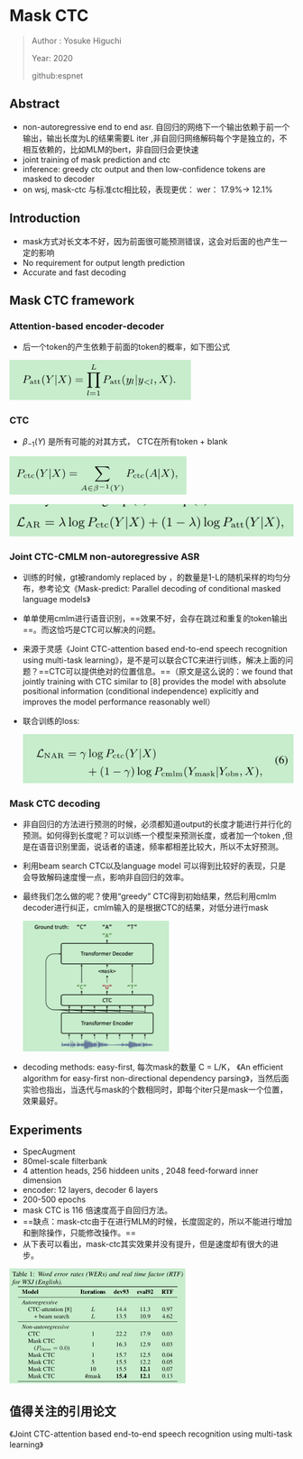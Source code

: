 # Mask CTC

> Author : Yosuke Higuchi
>
> Year: 2020
>
> github:espnet

## Abstract

* non-autoregressive end to end asr.  自回归的网络下一个输出依赖于前一个输出，输出长度为L的结果需要L iter ,非自回归网络解码每个字是独立的，不相互依赖的，比如MLM的bert，非自回归会更快速
* joint training  of mask prediction and ctc
* inference: greedy ctc output and then low-confidence tokens are masked to decoder
* on wsj, mask-ctc 与标准ctc相比较，表现更优： wer： 17.9%-> 12.1%

## Introduction

* mask方式对长文本不好，因为前面很可能预测错误，这会对后面的也产生一定的影响
* No requirement for output length prediction
* Accurate and fast decoding

## Mask CTC framework

### Attention-based encoder-decoder

* 后一个token的产生依赖于前面的token的概率，如下图公式

<img src="..\images\image-20210603101442695.png" alt="image-20210603101442695" style="zoom:80%;" />

### CTC

* $\beta_{-1}(Y)$ 是所有可能的对其方式， CTC在所有token + blank

<img src="..\images\image-20210603101718727.png" alt="image-20210603101718727" style="zoom:80%;" />

![image-20210603105443977](..\images\image-20210603105443977.png)

### Joint CTC-CMLM non-autoregressive ASR

* 训练的时候，gt被randomly replaced by <mask>，<mask>的数量是1-L的随机采样的均匀分布，参考论文《Mask-predict: Parallel decoding of conditional masked language models》

* 单单使用cmlm进行语音识别，==效果不好，会存在跳过和重复的token输出==。而这恰巧是CTC可以解决的问题。

* 来源于灵感《Joint CTC-attention based end-to-end speech recognition using multi-task learning》，是不是可以联合CTC来进行训练，解决上面的问题？==CTC可以提供绝对的位置信息。==（原文是这么说的：we found that jointly training with CTC similar to [8] provides the model with absolute positional information (conditional independence) explicitly and improves the model performance reasonably well）

* 联合训练的loss:

  ![image-20210603111623971](..\images\image-20210603111623971.png)

### Mask CTC decoding

* 非自回归的方法进行预测的时候，必须都知道output的长度才能进行并行化的预测。如何得到长度呢？可以训练一个模型来预测长度，或者加一个token <length>,但是在语音识别里面，说话者的语速，频率都相差比较大，所以不太好预测。

* 利用beam search CTC以及language model 可以得到比较好的表现，只是会导致解码速度慢一点，影响非自回归的效率。

* 最终我们怎么做的呢？使用“greedy” CTC得到初始结果，然后利用cmlm decoder进行纠正，cmlm输入的是根据CTC的结果，对低分进行mask

  <img src="..\images\image-20210603114600861.png" alt="image-20210603114600861" style="zoom:50%;" />

  

* decoding methods: easy-first,  每次mask的数量 C = L/K， 《An efficient algorithm for easy-first non-directional dependency parsing》，当然后面实验也指出，当迭代与mask的个数相同时，即每个iter只是mask一个位置，效果最好。

  



## Experiments

* SpecAugment
* 80mel-scale filterbank
* 4  attention heads, 256 hiddeen units , 2048 feed-forward inner dimension
* encoder: 12 layers, decoder 6 layers
* 200-500 epochs
* mask CTC is 116 倍速度高于自回归方法。
* ==缺点：mask-ctc由于在进行MLM的时候，长度固定的，所以不能进行增加和删除操作，只能修改操作。==
* 从下表可以看出，mask-ctc其实效果并没有提升，但是速度却有很大的进步。

<img src="..\images\image-20210603140534978.png" alt="image-20210603140534978" style="zoom:50%;" />



## 值得关注的引用论文

《Joint CTC-attention based  end-to-end speech recognition using multi-task learning》

## 

